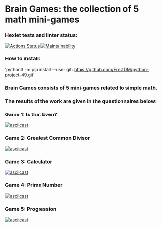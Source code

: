 # Brain Games: the collection of 5 math mini-games

### Hexlet tests and linter status:
[![Actions Status](https://github.com/ErnstDM/python-project-49/actions/workflows/hexlet-check.yml/badge.svg)](https://github.com/ErnstDM/python-project-49/actions)
[![Maintainability](https://api.codeclimate.com/v1/badges/fac459a36376f7b0998f/maintainability)](https://codeclimate.com/github/ErnstDM/python-project-49/maintainability)

### How to install:
'python3 -m pip install --user git+https://github.com/ErnstDM/python-project-49.git'

### Brain Games consists of 5 mini-games related to simple math.
### The results of the work are given in the questionnaires below:

### Game 1: Is that Even?
[![asciicast](https://asciinema.org/a/jKTKRYj8pHNIKPJbLFRhWkkb3.svg)](https://asciinema.org/a/jKTKRYj8pHNIKPJbLFRhWkkb3)

### Game 2: Greatest Common Divisor
[![asciicast](https://asciinema.org/a/rPCheuVBO1KmJCvloEWysyKVD.svg)](https://asciinema.org/a/rPCheuVBO1KmJCvloEWysyKVD)

### Game 3: Calculator
[![asciicast](https://asciinema.org/a/1JFNyJUpDwIdIaE870Cr6bi1a.svg)](https://asciinema.org/a/1JFNyJUpDwIdIaE870Cr6bi1a)

### Game 4: Prime Number
[![asciicast](https://asciinema.org/a/5iKhgFEVZY82rsvnBTL0zcWcV.svg)](https://asciinema.org/a/5iKhgFEVZY82rsvnBTL0zcWcV)

### Game 5: Progression
[![asciicast](https://asciinema.org/a/C8yTjB6rZFfUQklXq3zAi6Rko.svg)](https://asciinema.org/a/C8yTjB6rZFfUQklXq3zAi6Rko)
